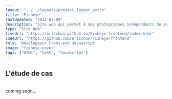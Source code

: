 ```yaml
---
layout: "../../layouts/project.layout.astro"
title: 'Fisheye'
lastUpdated: "2022-07-09"
description: "Site web qui permet à des photographes indépendants de présenter leurs meilleurs travaux."
type: "Site Web"
liveUrl: "https://erischon.github.io/Fisheye-frontend/index.html"
codeUrl: "https://github.com/erischon/Fisheye-frontend"
role: 'Développeur Front-end Javascript'
image: "fisheye-cover"
tags: ["HTML", "SaSS", "Javascript"]
---
```


## L'étude de cas  
  <br/>
coming soon...